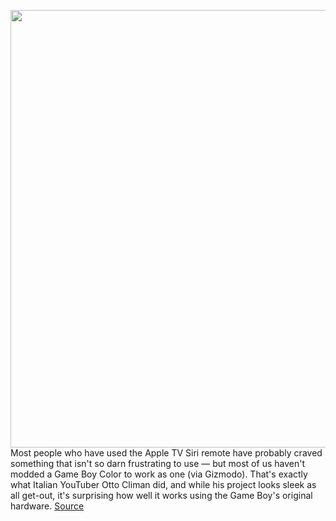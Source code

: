 <img src='https://cdn.vox-cdn.com/uploads/chorus_asset/file/11490453/a-01.0.png' width='700px' /><br/>
Most people who have used the Apple TV Siri remote have probably craved something that isn't so darn frustrating to use — but most of us haven't modded a Game Boy Color to work as one (via Gizmodo). That's exactly what Italian YouTuber Otto Climan did, and while his project looks sleek as all get-out, it's surprising how well it works using the Game Boy's original hardware.
<a href='https://www.theverge.com/circuitbreaker/22268724/apple-tv-remote-game-boy-color-mod'> Source <a/>